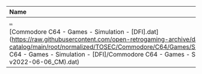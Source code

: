 |Name|Size|
|:---|---:|
|[..](../index.html)|DIR|
|[Commodore C64 - Games - Simulation - [DFI].dat](https://raw.githubusercontent.com/open-retrogaming-archive/dat-catalog/main/root/normalized/TOSEC/Commodore/C64/Games/Simulation/[DFI]/Commodore C64 - Games - Simulation - [DFI]/Commodore C64 - Games - Simulation - [DFI] (TOSEC-v2022-06-06_CM).dat)|3747|
